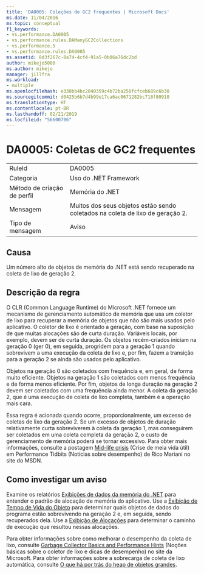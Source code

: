```yaml
---
title: 'DA0005: Coleções de GC2 frequentes | Microsoft Docs'
ms.date: 11/04/2016
ms.topic: conceptual
f1_keywords:
- vs.performance.DA0005
- vs.performance.rules.DAManyGC2Collections
- vs.performance.5
- vs.performance.rules.DA0005
ms.assetid: 8d3f267c-8a74-4cf4-91a5-0b06a76dc2bd
author: mikejo5000
ms.author: mikejo
manager: jillfra
ms.workload:
- multiple
ms.openlocfilehash: e338bb4bc2040359c4b72ba258fcfceb689c6b30
ms.sourcegitcommit: d0425b6b7d4b99e17ca6ac0671282bc718f80910
ms.translationtype: HT
ms.contentlocale: pt-BR
ms.lasthandoff: 02/21/2019
ms.locfileid: "56600796"
---
```

# <a name="da0005-frequent-gc2-collections"></a>DA0005: Coletas de GC2 frequentes

|||
|-|-|
|RuleId|DA0005|
|Categoria|Uso do .NET Framework|
|Método de criação de perfil|Memória do .NET|
|Mensagem|Muitos dos seus objetos estão sendo coletados na coleta de lixo de geração 2.|
|Tipo de mensagem|Aviso|

## <a name="cause"></a>Causa
 Um número alto de objetos de memória do .NET está sendo recuperado na coleta de lixo de geração 2.

## <a name="rule-description"></a>Descrição da regra
 O CLR (Common Language Runtime) do Microsoft .NET fornece um mecanismo de gerenciamento automático de memória que usa um coletor de lixo para recuperar a memória de objetos que não são mais usados pelo aplicativo. O coletor de lixo é orientado a geração, com base na suposição de que muitas alocações são de curta duração. Variáveis locais, por exemplo, devem ser de curta duração. Os objetos recém-criados iniciam na geração 0 (ger 0), em seguida, progridem para a geração 1 quando sobrevivem a uma execução da coleta de lixo e, por fim, fazem a transição para a geração 2 se ainda são usados pelo aplicativo.

 Objetos na geração 0 são coletados com frequência e, em geral, de forma muito eficiente. Objetos na geração 1 são coletados com menos frequência e de forma menos eficiente. Por fim, objetos de longa duração na geração 2 devem ser coletados com uma frequência ainda menor. A coleta da geração 2, que é uma execução de coleta de lixo completa, também é a operação mais cara.

 Essa regra é acionada quando ocorre, proporcionalmente, um excesso de coletas de lixo da geração 2. Se um excesso de objetos de duração relativamente curta sobreviverem à coleta da geração 1, mas conseguirem ser coletados em uma coleta completa da geração 2, o custo de gerenciamento de memória poderá se tornar excessivo. Para obter mais informações, consulte a postagem [Mid-life crisis](http://go.microsoft.com/fwlink/?LinkId=177835) (Crise de meia vida útil) em Performance Tidbits (Notícias sobre desempenho) de Rico Mariani no site do MSDN.

## <a name="how-to-investigate-a-warning"></a>Como investigar um aviso
 Examine os relatórios [Exibições de dados da memória do .NET](../profiling/dotnet-memory-data-views.md) para entender o padrão de alocação de memória do aplicativo. Use a [Exibição de Tempo de Vida do Objeto](../profiling/object-lifetime-view.md) para determinar quais objetos de dados do programa estão sobrevivendo na geração 2 e, em seguida, sendo recuperados dela. Use a [Exibição de Alocações](../profiling/dotnet-memory-allocations-view.md) para determinar o caminho de execução que resultou nessas alocações.

 Para obter informações sobre como melhorar o desempenho da coleta de lixo, consulte [Garbage Collector Basics and Performance Hints](http://go.microsoft.com/fwlink/?LinkId=148226) (Noções básicas sobre o coletor de lixo e dicas de desempenho) no site da Microsoft. Para obter informações sobre a sobrecarga de coleta de lixo automática, consulte [O que há por trás do heap de objetos grandes](http://go.microsoft.com/fwlink/?LinkId=177836).